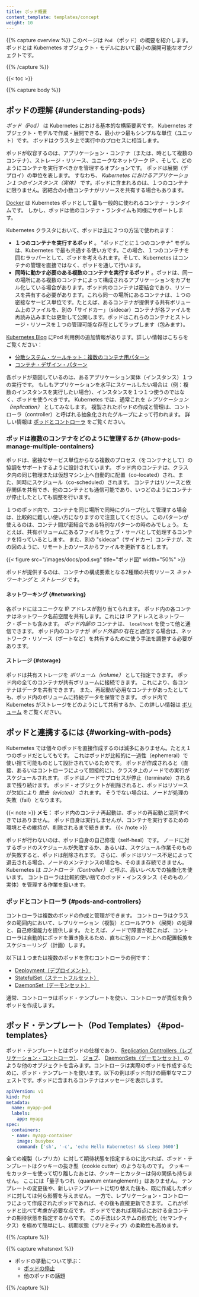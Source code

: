 ```yaml
---
title: ポッド概要
content_template: templates/concept
weight: 10
---
```


{{% capture overview %}}
このページは `Pod` （ポッド）の概要を紹介します。
ポッドとは Kubernetes オブジェクト・モデルにおいて最小の展開可能なオブジェクトです。

{{% /capture %}}

{{< toc >}}

{{% capture body %}}

## ポッドの理解 {#understanding-pods}

*ポッド（Pod）* は Kubernetes における基本的な構築要素です。
Kubernetes オブジェクト・モデルで作成・展開できる、最小かつ最もシンプルな単位（ユニット）です。
ポッドはクラスタ上で実行中のプロセスに相当します。

ポッドが収容するのは、アプリケーション・コンテナ（または、時として複数のコンテナ）、ストレージ・リソース、ユニークなネットワーク IP 、そして、どのようにコンテナを実行すべきかを管理するオプションです。
ポッドは展開（デプロイ）の単位を表します。
すなわち、 *Kubernetes におけるアプリケーション１つのインスタンス（実体）* です。ポッドに含まれるのは、１つのコンテナに限りません。密結合の小数コンテナがリソースを共有する場合もあります。

[Docker](https://www.docker.com) は Kubernetes ポッドとして最も一般的に使われるコンテナ・ランタイムです。
しかし、ポッドは他のコンテナ・ランタイムも同様にサポートします。

Kubernetes クラスタにおいて、ポッドは主に２つの方法で使われます：

* **１つのコンテナを実行するポッド** 。 "ポッドごとに１つのコンテナ" モデルは、Kubernetes で最も共通する使い方です。この場合、１つのコンテナを囲むラッパーとして、ポッドを考えられます。そして、Kubernetes はコンテナの管理を直接ではなく、ポッドを通して行います。
* **同時に動かす必要のある複数のコンテナを実行するポッド** 。ポッドは、同一の場所にある複数のコンテナによって構成されるアプリケーションをカプセル化している場合があります。ポッド内のコンテナは密結合であり、リソースを共有する必要があります。これら同一の場所にあるコンテナは、１つの密接なサービス単位です。たとえば、あるコンテナが提供する共有ボリューム上のファイルを、別の「サイドカー」（sidecar）コンテナが各ファイルを再読み込みまたは更新して公開します。ポッドはこれらのコンテナとストレージ・リソースを１つの管理可能な存在としてラップします（包みます）。

[Kubernetes Blog](http://blog.kubernetes.io) にPod 利用例の追加情報があります。詳しい情報はこちらをご覧ください：

* [分散システム・ツールキット：複数のコンテナ用パターン](https://kubernetes.io/blog/2015/06/the-distributed-system-toolkit-patterns)
* [コンテナ・デザイン・パターン](https://kubernetes.io/blog/2016/06/container-design-patterns)

各ポッドが意図しているのは、あるアプリケーション実体（インスタンス）１つの実行です。
もしもアプリケーションを水平にスケールしたい場合は（例：複数のインスタンスを実行したい場合）、インスタンスを１つ１つ使うのではなく、ポッドを使うべきです。
Kubernetes では、通常これを *レプリケーション（replication）* としてみなします。
複製されたポッドの作成と管理は、コントローラ（controller）と呼ばれる抽象化されたグループによって行われます。
詳しい情報は [ポッドとコントローラ](#pods-and-controllers) をご覧ください。

### ポッドは複数のコンテナをどのように管理するか {#how-pods-manage-multiple-containers}

ポッドは、密接なサービス単位からなる複数のプロセス（をコンテナとして）の協調をサポートするように設計されています。
ポッド内のコンテナは、クラスタ内の同じ物理または仮想マシン上へ自動的に配置（co-located）され、また、同時にスケジュール（co-scheduled）されます。
コンテナはリソースと依存関係を共有でき、他のコンテナとも通信可能であり、いつどのようにコンテナが停止したとしても調整を行います。

１つのポッド内で、コンテナを同じ場所で同時にグループ化して管理する場合は、比較的に難しい使い方になりますので注意してください。
このパターンが使えるのは、コンテナ間が密結合である特別なパターンの時のみでしょう。
たとえば、共有ボリュームにあるファイルをウェブ・サーバとして処理するコンテナを持っているとします。
また、別の "sidecar"（サイドカー）コンテナが、次の図のように、リモート上のソースからファイルを更新するとします。

{{< figure src="/images/docs/pod.svg" title="ポッド図" width="50%" >}}

ポッドが提供するのは、コンテナの構成要素となる2種類の共有リソース *ネットワーキング* と *ストレージ* です。

#### ネットワーキング {#networking}

各ポッドにはユニークな IP アドレスが割り当てられます。
ポッド内の各コンテナはネットワーク名前空間を共有します。これには IP アドレスとネットワーク・ポートも含みます。
*ポッド内部の* コンテナは、 `localhost` を使って他と通信できます。
ポッド内のコンテナが *ポッド外部の* 存在と通信する場合は、ネットワーク・リソース（ポートなど）を共有するために使う手法を調整する必要があります。

#### ストレージ {#storage}

ポッドは共有ストレージを *ボリューム（volume）* として指定できます。
ポッド内の全てのコンテナが共有ボリュームに接続できます。
これにより、各コンテナはデータを共有できます。
また、再起動が必用なコンテナがあったとしても、ポッド内のボリュームに持続データを保管できます。
ポッド内で Kubernetes がストレージをどのようにして共有するか、この詳しい情報は [ボリューム](/jp/docs/concepts/storage/volumes/) をご覧ください。

## ポッドと連携するには {#working-with-pods}

Kubernetes では個々のポッドを直接作成するのは滅多にありません。たとえ１つのポッドだとしてもです。
これはポッドが比較的に一過性（ephemeral）で使い捨て可能ものとして設計されているためです。
ポッドが作成されると（直接、あるいはコントローラによって間接的に）、クラスタ上のノードでの実行がスケジュールされます。
ポッドはノードでプロセスが停止（terminate）されるまで残り続けます。
ポッド・オブジェクトが削除されると、ポッドはリソースが欠如により *撤去（evicted）* されます。
そうでない場合は、ノードが処理の失敗（fail）となります。

{{< note >}}
**メモ：** ポッド内のコンテナ再起動は、ポッドの再起動と混同すべきではありません。
ポッド自身は実行しませんが、コンテナを実行するための環境とその維持が、削除されるまで続きます。
{{< /note >}}

ポッドが行わないのは、ポッド自身の自己修復（self-heal）です。
ノードに対するポッドのスケジュールが失敗するか、あるいは、スケジュール作業そのものが失敗すると、ポッドは削除されます。
さらに、ポッドはリソース不足によって退去される場合、ノードのメンテナンスの場合も、そのまま存続できません。
Kubernetes は *コントローラ（Controller）* と呼ぶ、高いレベルでの抽象化を使います。
コントローラは比較的使い捨てのポッド・インスタンス（そのもの／実体）を管理する作業を扱います。

### ポッドとコントローラ {#pods-and-controllers}

コントローラは複数のポッドの作成と管理ができます。
コントローラはクラスタの範囲内において、レプリケーション（複製）とロールアウト（展開）の処理と、自己修復能力を提供します。
たとえば、ノードで障害が起これば、コントローラは自動的にポッドを置き換えるため、直ちに別のノード上への配置転換をスケジューリング（計画）します。

以下は１つまたは複数のポッドを含むコントローラの例です：

* [Deployment（デプロイメント）](/jp/docs/concepts/workloads/controllers/deployment/)
* [StatefulSet（ステートフルセット）](/jp/docs/concepts/workloads/controllers/statefulset/)
* [DaemonSet（デーモンセット）](/jp/docs/concepts/workloads/controllers/daemonset/)

通常、コントローラはポッド・テンプレートを使い、コントローラが責任を負うポッドを作成します。

## ポッド・テンプレート（Pod Templates） {#pod-templates}

ポッド・テンプレートとはポッドの仕様であり、
[Replication Controllers（レプリケーション・コントローラ）](/docs/concepts/workloads/controllers/replicationcontroller/)、 [ジョブ](/docs/concepts/jobs/run-to-completion-finite-workloads/)、 [DaemonSets（デーモンセット）](/docs/concepts/workloads/controllers/daemonset/) のような他のオブジェクトを含みます。コントローラは実際のポッドを作成するために、ポッド・テンプレートを使います。以下の例はポッド向けの簡単なマニフェストです。ポッドに含まれるコンテナはメッセージを表示します。


```yaml
apiVersion: v1
kind: Pod
metadata:
  name: myapp-pod
  labels:
    app: myapp
spec:
  containers:
  - name: myapp-container
    image: busybox
    command: ['sh', '-c', 'echo Hello Kubernetes! && sleep 3600']
```

全ての複製（レプリカ）に対して期待状態を指定するのに比べれば、ポッド・テンプレートはクッキーの抜き型（cookie cutter）のようなものです。
クッキーをカッターを使って切り離したあとは、クッキーとカッターは何の関係も持ちません。
ここには「量子もつれ（quantum entanglement）」はありません。
テンプレートの変更後や、新しいテンプレートに切り替えた後も、既に作成したポッドに対しては何ら影響を与えません。
一方で、レプリケーション・コントローラによって作成されたポッドであれば、その後も直接更新できます。
これがポッドと比べて考慮が必要な点です。
ポッドでであれば現時点における全コンテナの期待状態を指定するからです。
この手法はシステムの形式化（セマンティクス）を極めて簡単にし、初期状態（プリミティブ）の柔軟性も高めます。

{{% /capture %}}

{{% capture whatsnext %}}
* ポッドの挙動について学ぶ：
  * [ポッドの停止](/jp/docs/concepts/workloads/pods/pod/#termination-of-pods)
  * 他のポッドの話題

{{% /capture %}}


